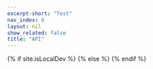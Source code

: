 ```yaml
---
excerpt-short: "Test"
nav_index: 0
layout: nil
show_related: false
title: "API"
---
```

{% if site.isLocalDev %}
  <redoc spec-url="../assets/openapispec.yml" ></redoc>
{% else %}
  <redoc spec-url="{{ site.url }}/v1/openapispec"></redoc>
{% endif %}

